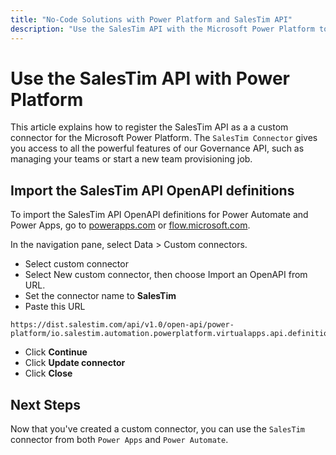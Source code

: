 ```yaml
---
title: "No-Code Solutions with Power Platform and SalesTim API"
description: "Use the SalesTim API with the Microsoft Power Platform to build Microsoft Teams apps and integrations easily."
---
```


# Use the SalesTim API with Power Platform <Badge text="beta" type="warning"/>
<Classification label="public" />

This article explains how to register the SalesTim API as a a custom connector for the Microsoft Power Platform. The `SalesTim Connector` gives you access to all the powerful features of our Governance API, such as managing your teams or start a new team provisioning job.

## Import the SalesTim API OpenAPI definitions

To import the SalesTim API OpenAPI definitions for Power Automate and Power Apps, go to [powerapps.com](https://powerapps.com) or [flow.microsoft.com](https://flow.microsoft.com).

In the navigation pane, select Data > Custom connectors.
- Select custom connector
- Select New custom connector, then choose Import an OpenAPI from URL.
- Set the connector name to **SalesTim**
- Paste this URL
```
https://dist.salestim.com/api/v1.0/open-api/power-platform/io.salestim.automation.powerplatform.virtualapps.api.definition.json
```
- Click **Continue**
- Click **Update connector**
- Click **Close**

## Next Steps
Now that you've created a custom connector, you can use the `SalesTim` connector from both `Power Apps` and `Power Automate`.
